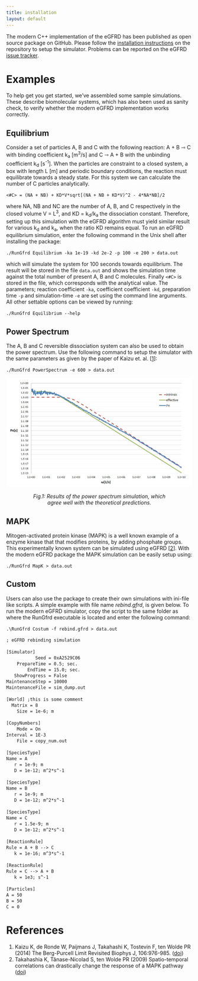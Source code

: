 ```yaml
---
title: installation
layout: default
---
```


The modern C++ implementation of the eGFRD has been published as open source package on GitHub. Please follow the [installation instructions]({{site.github_install_instructions}}) on the repository to setup the simulator. Problems can be reported on the eGFRD [issue tracker]({{site.github_issue_tracker}}).

# Examples
To help get you get started, we’ve assembled some sample simulations. These describe biomolecular systems, which has also been used as sanity check, to verify whether the modern eGFRD implementation works correctly.

## Equilibrium
Consider a set of particles A, B and C with the following reaction: A + B ⇾ C with binding coefficient k<sub>a</sub> [m<sup>3</sup>/s] and C ⇾ A + B with the unbinding coefficient k<sub>d</sub> [s<sup>-1</sup>]. When the particles are constraint to a closed system, a box with length L [m] and periodic boundary conditions, the reaction must equilibrate towards a steady state. For this system we can calculate the number of C particles analytically.
```
<#C> = (NA + NB) + KD*V*sqrt[(NA + NB + KD*V)^2 - 4*NA*NB]/2
```

where NA, NB and NC are the number of A, B, and C respectively in the closed volume V = L<sup>3</sup>, and KD = k<sub>d</sub>/k<sub>a</sub> the dissociation constant. Therefore, setting up this simulation with the eGFRD algorithm must yield similar result for various k<sub>d</sub> and k<sub>a</sub>, when the ratio KD remains equal. To run an eGFRD equilibrium simulation, enter the following command in the Unix shell after installing the package:
```
./RunGfrd Equilibrium -ka 1e-19 -kd 2e-2 -p 100 -e 200 > data.out
```
which will simulate the system for 100 seconds towards equilibrium. The result will be stored in the file `data.out` and shows the simulation time against the total number of present A, B and C molecules. Finally `<#C>` is stored in the file, which corresponds with the analytical value. The parameters; reaction coefficient `-ka`, coefficient coefficient `-kd`, preparation time `-p` and simulation-time `-e` are set using the command line arguments. All other settable options can be viewed by running:
```
./RunGfrd Equilibrium --help
```

## Power Spectrum
The A, B and C reversible dissociation system can also be used to obtain the power spectrum. Use the following command to setup the simulator with the same parameters as given by the paper of Kaizu et. al. \[[1](#references)\]:
```
./RunGfrd PowerSpectrum -e 600 > data.out
```

<p align="center"><img src="includes/images/powerspectrum.jpg" alt="Power spectrum results"/></p>
<div style="margin:auto;width:75%;text-align:center;font-style:italic">
Fig.1: Results of the power spectrum simulation, which agree well with the theoretical predictions.
</div>

## MAPK
Mitogen-activated protein kinase (MAPK) is a well known example of a enzyme kinase that that modifies proteins, by adding phosphate groups. This experimentally known system can be simulated using eGFRD \[[2](#references)\]. With the modern eGFRD package the MAPK simulation can be easily setup using:
```
./RunGfrd MapK > data.out
```

## Custom
Users can also use the package to create their own simulations with ini-file like scripts. A simple example with file name *rebind.gfrd*, is given below. To run the modern eGFRD simulator, copy the script to the same folder as where the RunGfrd executable is located and enter the following command:
```
.\RunGfrd Costum -f rebind.gfrd > data.out
```

```
; eGFRD rebinding simulation

[Simulator]
           Seed = 0xA2529C06
    PrepareTime = 0.5; sec.
        EndTime = 15.0; sec.
   ShowProgress = False
MaintenanceStep = 10000
MaintenanceFile = sim_dump.out

[World] ;this is some comment
  Matrix = 8
    Size = 1e-6; m
	
[CopyNumbers]
    Mode = On
Interval = 1E-3
    File = copy_num.out

[SpeciesType]
Name = A
   r = 1e-9; m
   D = 1e-12; m^2*s^-1

[SpeciesType]
Name = B
   r = 1e-9; m
   D = 1e-12; m^2*s^-1

[SpeciesType]
Name = C
   r = 1.5e-9; m
   D = 1e-12; m^2*s^-1

[ReactionRule]
Rule = A + B --> C
   k = 1e-16; m^3*s^-1

[ReactionRule]
Rule = C --> A + B
   k = 1e3; s^-1

[Particles]
A = 50
B = 50
C = 0
```

# References
1. Kaizu K, de Ronde W, Paijmans J, Takahashi K, Tostevin F, ten Wolde PR (2014) The Berg-Purcell Limit Revisited Biophys J, 106:976-985. ([doi](https://dx.doi.org/10.1016/j.bpj.2013.12.030))
2. Takahashia K, Tănase-Nicolad S, ten Wolde PR (2009) Spatio-temporal correlations can drastically change the response of a MAPK pathway ([doi](https://dx.doi.org/10.1073/pnas.0906885107))
